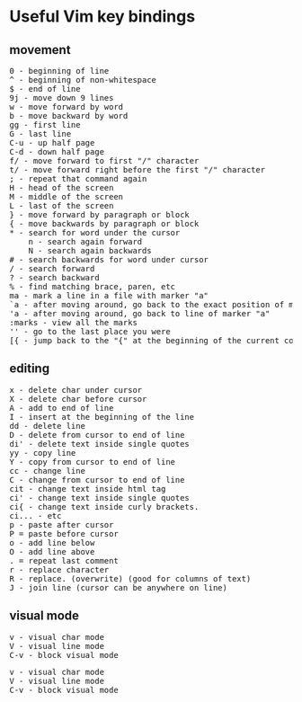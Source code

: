 # Useful Vim key bindings

## movement

<pre>
0 - beginning of line
^ - beginning of non-whitespace
$ - end of line
9j - move down 9 lines
w - move forward by word
b - move backward by word
gg - first line
G - last line
C-u - up half page
C-d - down half page
f/ - move forward to first "/" character
t/ - move forward right before the first "/" character
; - repeat that command again
H - head of the screen
M - middle of the screen
L - last of the screen
} - move forward by paragraph or block
{ - move backwards by paragraph or block
* - search for word under the cursor
    n - search again forward
    N - search again backwards
# - search backwards for word under cursor
/ - search forward
? - search backward
% - find matching brace, paren, etc
ma - mark a line in a file with marker "a"
`a - after moving around, go back to the exact position of marker "a"
'a - after moving around, go back to line of marker "a"
:marks - view all the marks
'' - go to the last place you were
[{ - jump back to the "{" at the beginning of the current code block
</pre>

## editing

<pre>
x - delete char under cursor
X - delete char before cursor
A - add to end of line
I - insert at the beginning of the line
dd - delete line
D - delete from cursor to end of line
di' - delete text inside single quotes
yy - copy line
Y - copy from cursor to end of line
cc - change line
C - change from cursor to end of line
cit - change text inside html tag
ci' - change text inside single quotes
ci{ - change text inside curly brackets.
ci... - etc
p - paste after cursor
P = paste before cursor
o - add line below
O - add line above
. = repeat last comment
r - replace character
R - replace. (overwrite) (good for columns of text)
J - join line (cursor can be anywhere on line)
</pre>

## visual mode

<pre>
v - visual char mode
V - visual line mode
C-v - block visual mode
</pre>

<pre>
v - visual char mode
V - visual line mode
C-v - block visual mode
</pre>
